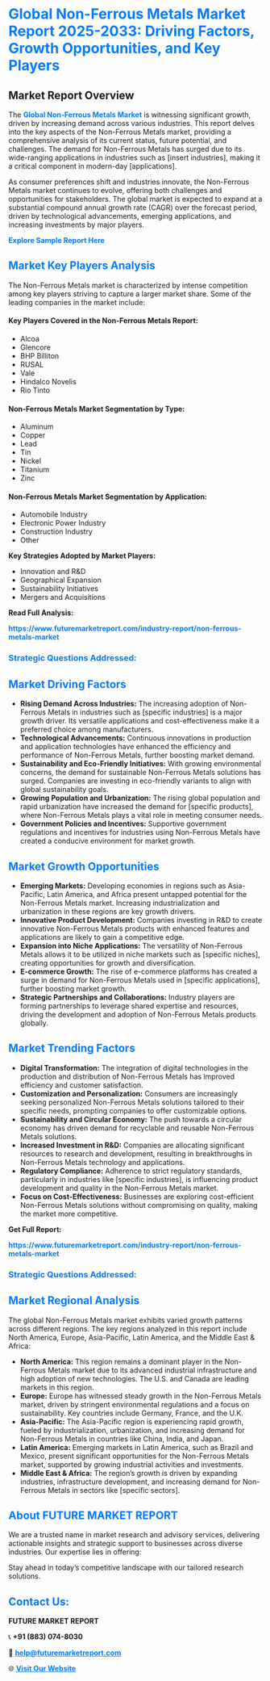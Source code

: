 <h1 style="color: #007BFF;">Global Non-Ferrous Metals Market Report 2025-2033: Driving Factors, Growth Opportunities, and Key Players</h1>

<section id="overview">
<h2>Market Report Overview</h2>
<p>The <a href="https://www.futuremarketreport.com/industry-report/non-ferrous-metals-market" style="color: #007BFF; text-decoration: none;"><strong>Global Non-Ferrous Metals Market</strong></a> is witnessing significant growth, driven by increasing demand across various industries. This report delves into the key aspects of the Non-Ferrous Metals market, providing a comprehensive analysis of its current status, future potential, and challenges. The demand for Non-Ferrous Metals has surged due to its wide-ranging applications in industries such as [insert industries], making it a critical component in modern-day [applications].</p>
<p>As consumer preferences shift and industries innovate, the Non-Ferrous Metals market continues to evolve, offering both challenges and opportunities for stakeholders. The global market is expected to expand at a substantial compound annual growth rate (CAGR) over the forecast period, driven by technological advancements, emerging applications, and increasing investments by major players.</p>
</section>

<section id="overview">
<p><a href="https://www.futuremarketreport.com/request-sample/reportId=90348" style="color: #007BFF; text-decoration: none;"><strong>Explore Sample Report Here</strong></a></p>
</section>

<section id="key-players">
<h2 style="color: #007BFF;">Market Key Players Analysis</h2>
<p>The Non-Ferrous Metals market is characterized by intense competition among key players striving to capture a larger market share. Some of the leading companies in the market include:</p>
<h4>Key Players Covered in the Non-Ferrous Metals Report:</h4>
<ul><li>Alcoa</li><li>Glencore</li><li>BHP Billiton</li><li>RUSAL</li><li>Vale</li><li>Hindalco Novelis</li><li>Rio Tinto</li></ul>
<h4>Non-Ferrous Metals Market Segmentation by Type:</h4>
<ul><li>Aluminum</li><li>Copper</li><li>Lead</li><li>Tin</li><li>Nickel</li><li>Titanium</li><li>Zinc</li></ul>

<h4>Non-Ferrous Metals Market Segmentation by Application:</h4>
<ul><li>Automobile Industry</li><li>Electronic Power Industry</li><li>Construction Industry</li><li>Other</li></ul>
<p><strong>Key Strategies Adopted by Market Players:</strong></p>
<ul>
<li>Innovation and R&D</li>
<li>Geographical Expansion</li>
<li>Sustainability Initiatives</li>
<li>Mergers and Acquisitions</li>
</ul>
</section>

<section>
<p><strong>Read Full Analysis: </strong></p><a href="https://www.futuremarketreport.com/industry-report/non-ferrous-metals-market" style="color: #007BFF; text-decoration: none;"><strong>https://www.futuremarketreport.com/industry-report/non-ferrous-metals-market</strong></a>
<h3 style="color: #007BFF;">Strategic Questions Addressed:</h3>
</section>

<section id="driving-factors">
<h2 style="color: #007BFF;">Market Driving Factors</h2>
<ul>
<li><strong>Rising Demand Across Industries:</strong> The increasing adoption of Non-Ferrous Metals in industries such as [specific industries] is a major growth driver. Its versatile applications and cost-effectiveness make it a preferred choice among manufacturers.</li>
<li><strong>Technological Advancements:</strong> Continuous innovations in production and application technologies have enhanced the efficiency and performance of Non-Ferrous Metals, further boosting market demand.</li>
<li><strong>Sustainability and Eco-Friendly Initiatives:</strong> With growing environmental concerns, the demand for sustainable Non-Ferrous Metals solutions has surged. Companies are investing in eco-friendly variants to align with global sustainability goals.</li>
<li><strong>Growing Population and Urbanization:</strong> The rising global population and rapid urbanization have increased the demand for [specific products], where Non-Ferrous Metals plays a vital role in meeting consumer needs.</li>
<li><strong>Government Policies and Incentives:</strong> Supportive government regulations and incentives for industries using Non-Ferrous Metals have created a conducive environment for market growth.</li>
</ul>
</section>

<section id="growth-opportunities">
<h2 style="color: #007BFF;">Market Growth Opportunities</h2>
<ul>
<li><strong>Emerging Markets:</strong> Developing economies in regions such as Asia-Pacific, Latin America, and Africa present untapped potential for the Non-Ferrous Metals market. Increasing industrialization and urbanization in these regions are key growth drivers.</li>
<li><strong>Innovative Product Development:</strong> Companies investing in R&D to create innovative Non-Ferrous Metals products with enhanced features and applications are likely to gain a competitive edge.</li>
<li><strong>Expansion into Niche Applications:</strong> The versatility of Non-Ferrous Metals allows it to be utilized in niche markets such as [specific niches], creating opportunities for growth and diversification.</li>
<li><strong>E-commerce Growth:</strong> The rise of e-commerce platforms has created a surge in demand for Non-Ferrous Metals used in [specific applications], further boosting market growth.</li>
<li><strong>Strategic Partnerships and Collaborations:</strong> Industry players are forming partnerships to leverage shared expertise and resources, driving the development and adoption of Non-Ferrous Metals products globally.</li>
</ul>
</section>

<section id="trending-factors">
<h2 style="color: #007BFF;">Market Trending Factors</h2>
<ul>
<li><strong>Digital Transformation:</strong> The integration of digital technologies in the production and distribution of Non-Ferrous Metals has improved efficiency and customer satisfaction.</li>
<li><strong>Customization and Personalization:</strong> Consumers are increasingly seeking personalized Non-Ferrous Metals solutions tailored to their specific needs, prompting companies to offer customizable options.</li>
<li><strong>Sustainability and Circular Economy:</strong> The push towards a circular economy has driven demand for recyclable and reusable Non-Ferrous Metals solutions.</li>
<li><strong>Increased Investment in R&D:</strong> Companies are allocating significant resources to research and development, resulting in breakthroughs in Non-Ferrous Metals technology and applications.</li>
<li><strong>Regulatory Compliance:</strong> Adherence to strict regulatory standards, particularly in industries like [specific industries], is influencing product development and quality in the Non-Ferrous Metals market.</li>
<li><strong>Focus on Cost-Effectiveness:</strong> Businesses are exploring cost-efficient Non-Ferrous Metals solutions without compromising on quality, making the market more competitive.</li>
</ul>
</section>

<section>
<p><strong>Get Full Report: </strong></p><a href="https://www.futuremarketreport.com/industry-report/non-ferrous-metals-market" style="color: #007BFF; text-decoration: none;"><strong>https://www.futuremarketreport.com/industry-report/non-ferrous-metals-market</strong></a>
<h3 style="color: #007BFF;">Strategic Questions Addressed:</h3>
</section>


<section id="regional-analysis">
<h2 style="color: #007BFF;">Market Regional Analysis</h2>
<p>The global Non-Ferrous Metals market exhibits varied growth patterns across different regions. The key regions analyzed in this report include North America, Europe, Asia-Pacific, Latin America, and the Middle East & Africa:</p>
<ul>
<li><strong>North America:</strong> This region remains a dominant player in the Non-Ferrous Metals market due to its advanced industrial infrastructure and high adoption of new technologies. The U.S. and Canada are leading markets in this region.</li>
<li><strong>Europe:</strong> Europe has witnessed steady growth in the Non-Ferrous Metals market, driven by stringent environmental regulations and a focus on sustainability. Key countries include Germany, France, and the U.K.</li>
<li><strong>Asia-Pacific:</strong> The Asia-Pacific region is experiencing rapid growth, fueled by industrialization, urbanization, and increasing demand for Non-Ferrous Metals in countries like China, India, and Japan.</li>
<li><strong>Latin America:</strong> Emerging markets in Latin America, such as Brazil and Mexico, present significant opportunities for the Non-Ferrous Metals market, supported by growing industrial activities and investments.</li>
<li><strong>Middle East & Africa:</strong> The region’s growth is driven by expanding industries, infrastructure development, and increasing demand for Non-Ferrous Metals in sectors like [specific sectors].</li>
</ul>
</section>

<footer>
<h2 style="color: #007BFF;">About FUTURE MARKET REPORT</h2>
<p>We are a trusted name in market research and advisory services, delivering actionable insights and strategic support to businesses across diverse industries. Our expertise lies in offering:</p>

<p>Stay ahead in today’s competitive landscape with our tailored research solutions.</p>

<h2 style="color: #007BFF;">Contact Us:</h2>
<p><strong>FUTURE MARKET REPORT</strong></p>
<p>📞 <strong>+91 (883) 074-8030</strong></p>
<p>📧 <strong><a href="mailto:help@futuremarketreport.com" style="color: #007BFF;">help@futuremarketreport.com</a></strong></p>
<p>🌐 <strong><a href="https://www.futuremarketreport.com/" style="color: #007BFF;">Visit Our Website</a></strong></p>
</footer>
